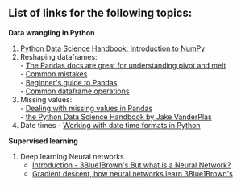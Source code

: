 ## List of links for the following topics:

**Data wrangling in Python**  
  1. [Python Data Science Handbook: Introduction to NumPy](https://jakevdp.github.io/PythonDataScienceHandbook/02.00-introduction-to-numpy.html)
  2. Reshaping dataframes:  
    - [The Pandas docs are great for understanding pivot and melt](https://pandas.pydata.org/pandas-docs/stable/user_guide/reshaping.html)  
    - [Common mistakes](https://nikgrozev.com/2015/07/01/reshaping-in-pandas-pivot-pivot-table-stack-and-unstack-explained-with-pictures/)  
    - [Beginner's guide to Pandas](https://pandas.pydata.org/pandas-docs/stable/getting_started/10min.html)  
    - [Common dataframe operations](https://towardsdatascience.com/21-pandas-operations-for-absolute-beginners-5653e54f4cda) 
  3. Missing values:  
    - [Dealing with missing values in Pandas](https://pandas.pydata.org/pandas-docs/stable/user_guide/missing_data.html)   
    - [the Python Data Science Handbook by Jake VanderPlas](https://jakevdp.github.io/PythonDataScienceHandbook/03.04-missing-values.html)   
  4. Date times
    - [Working with date time formats in Python](https://jakevdp.github.io/PythonDataScienceHandbook/03.11-working-with-time-series.html)
    
    
    
**Supervised learning**
  1. Deep learning
      Neural networks
        - [Introduction - 3Blue1Brown's But what is a Neural Network?](https://www.youtube.com/watch?v=aircAruvnKk&list=PLZHQObOWTQDNU6R1_67000Dx_ZCJB-3pi)  
        - [Gradient descent, how neural networks learn 3Blue1Brown's](https://www.youtube.com/watch?v=IHZwWFHWa-w&index=2&list=PLZHQObOWTQDNU6R1_67000Dx_ZCJB-3pi)
  

